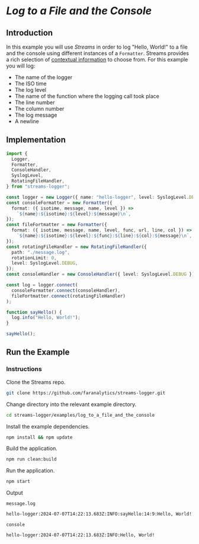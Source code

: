 # _Log to a File and the Console_

## Introduction

In this example you will use _Streams_ in order to log "Hello, World!" to a file and the console using different instances of a `Formatter`. Streams provides a rich selection of [contextual information](https://github.com/faranalytics/streams-logger/tree/main?tab=readme-ov-file#log-context-properties) to choose from. For this example you will log:

- The name of the logger
- The ISO time
- The log level
- The name of the function where the logging call took place
- The line number
- The column number
- The log message
- A newline

## Implementation

```ts
import {
  Logger,
  Formatter,
  ConsoleHandler,
  SyslogLevel,
  RotatingFileHandler,
} from "streams-logger";

const logger = new Logger({ name: "hello-logger", level: SyslogLevel.DEBUG });
const consoleFormatter = new Formatter({
  format: ({ isotime, message, name, level }) =>
    `${name}:${isotime}:${level}:${message}\n`,
});
const fileFortmatter = new Formatter({
  format: ({ isotime, message, name, level, func, url, line, col }) =>
    `${name}:${isotime}:${level}:${func}:${line}:${col}:${message}\n`,
});
const rotatingFileHandler = new RotatingFileHandler({
  path: "./message.log",
  rotationLimit: 0,
  level: SyslogLevel.DEBUG,
});
const consoleHandler = new ConsoleHandler({ level: SyslogLevel.DEBUG });

const log = logger.connect(
  consoleFormatter.connect(consoleHandler),
  fileFortmatter.connect(rotatingFileHandler)
);

function sayHello() {
  log.info("Hello, World!");
}

sayHello();
```

## Run the Example

### Instructions

Clone the Streams repo.

```bash
git clone https://github.com/faranalytics/streams-logger.git
```

Change directory into the relevant example directory.

```bash
cd streams-logger/examples/log_to_a_file_and_the_console
```

Install the example dependencies.

```bash
npm install && npm update
```

Build the application.

```bash
npm run clean:build
```

Run the application.

```bash
npm start
```

Output

`message.log`

```bash
hello-logger:2024-07-07T14:22:13.683Z:INFO:sayHello:14:9:Hello, World!
```

`console`

```bash
hello-logger:2024-07-07T14:22:13.683Z:INFO:Hello, World!
```
